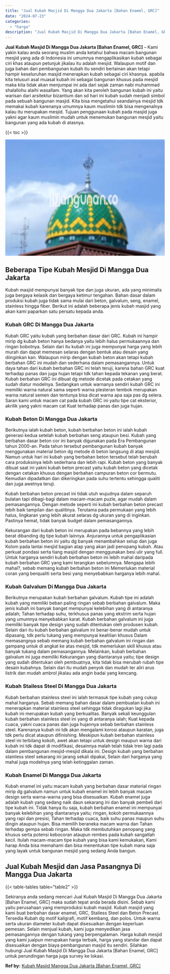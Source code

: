 ```yaml
---
title: "Jual Kubah Masjid Di Mangga Dua Jakarta [Bahan Enamel, GRC]"
date: "2024-07-23"
categories: 
  - "harga"
description: "Jual Kubah Masjid Di Mangga Dua Jakarta [Bahan Enamel, GRC]. Sekiranya anda sedang mencari Jual Kubah Masjid Di Mangga Dua Jakarta [Bahan Enamel, GRC] maka..."
---
```


**Jual Kubah Masjid Di Mangga Dua Jakarta \[Bahan Enamel, GRC\]** – Kami yakin kalau anda seorang muslim anda ketahui bahwa macam bangunan mesjid yang ada di Indonesia ini umumnya mengaplikasikan kubah sebagai ciri khas ataupun petunjuk jikalau itu adalah mesjid. Walaupun motif dan juga bahan dari pembangunan kubah itu sendiri berlainan akan tetapi hampir keseluruhan masjid menerapkan kubah sebagai ciri khasnya. apabila kita telusuri asal muasal kubah ini sebagai bangunan khusus pada mesjid maka kita tidak akan menjumpai ini ada dari sejak zaman nabi muhammad shalallohu alaihi wasallam. Yang akan kita peroleh bangunan kubah ini yaitu warisan dari arsitektur bizantium dan sd hari ini kubah sudah menjadi simbol pada sebuah bangunan masjid. Kita bisa mengetahui seandainya mesjid tdk memakai kubah karenanya umumnya kaum muslimin tdk bisa mengenalnya kalau itu merupakan mesjid. Tujuan penggunaan kubah pada masjid juga yakni agar kaum muslimin mudah untuk menemukan bangunan mesjid yaitu bangunan yang ada kubah di atasnya.

{{< toc >}}

![Jual Kubah Masjid Di Mangga Dua Jakarta [Bahan Enamel, GRC]](/images/jual-kubah-masjid-30.png)

## Beberapa Tipe Kubah Mesjid Di Mangga Dua Jakarta

Kubah masjid mempunyai banyak tipe dan juga ukuran, ada yang minimalis juga bergaya kelasik dan bergaya ketimur tengahan. Bahan dasar dalam produksi kubah juga tidak sama mulai dari beton, galvalum, seng, enamel, stainless hingga fiber. Berikut ini adalah beberapa jenis kubah masjid yang akan kami paparkan satu persatu kepada anda.

### Kubah GRC Di Mangga Dua Jakarta

Kubah GRC yaitu kubah yang berbahan dasar dari GRC. Kubah ini hampir mirip dg kubah beton hanya bedanya yaitu lebih halus permukaannya dan ringan bobotnya. Selain dari itu kubah ini juga mempunyai harga yang lebih murah dan dapat memesan selaras dengan bentuk atau desain yang diinginkan kan. Walaupun mirip dengan kubah beton akan tetapi kubah berbahan GRC ini mudah dan sederhana dalam pemasangannya. Untuk daya tahan dari kubah berbahan GRC ini telah teruji, karena bahan GRC kuat terhadap panas dan juga hujan tetapi tdk tahan kepada tekanan yang berat. Kubah berbahan GRC ini dibuat dg metode dicetak pada cetakan yang sudah diatur modelnya. Sedangkan untuk warnanya sendiri kubah GRC ini memiliki warna natural sama seperti warna plesteran tembok merupakan warna natural semen dan tentunya bisa dicat warna apa saja pas dg selera. Saran kami untuk macam cat pada kubah GRC ini yaitu tipe cat eksterior, akrilik yang yakni macam cat Kuat terhadap panas dan juga hujan.

### Kubah Beton Di Mangga Dua Jakarta

Berikutnya ialah kubah beton, kubah berbahan beton ini ialah kubah generasi kedua setelah kubah berbahan seng ataupun besi. Kubah yang berbahan dasar beton cor ini banyak digunakan pada Era Pembangunan tahun 2000-an. Pada tahun tersebut pembangunan kubah banyak menggunakan material beton dg metode di beton langsung di atap mesjid. Namun untuk hari ini kubah yang berbahan beton tersebut telah berubah cara produksinya lebih sederhana dan lebih rapi. Kubah beton yang banyak dibuat saat ini yakni kubah beton precast yaitu kubah beton yang dicetak dengan cetakan khusus dengan berbahan campuran beton cor bermutu. Kemudian dipadatkan dan dikeringkan pada suhu tertentu sehingga qualiti dan juga awetnya teruji.

Kubah berbahan beton precast ini tidak utuh wujudnya dalam separuh bulatan tapi dibagi-bagi dalam macam-macam puzle, agar mudah dalam pemasangannya. Dengan metode seperti ini kubah berbahan beton precast lebih baik tampilan dan qualitinya. Terutama pada permukaan yang lebih halus, lingkaran yang lebih akurat selaras dg ukuran yang di inginkan. Pastinya hemat, tidak banyak budget dalam pemasangannya.

Kekurangan dari kubah beton ini merupakan pada bebannya yang lebih berat dibanding dg tipe kubah lainnya. Anjurannya untuk pengaplikasian kubah berbahan beton ini yaitu dg banyak menambahkan selup dan juga Kolom pada lantai mesjid bagian atap yang akan jadi penopang kubah. Atau perkuat pondasi serta tiang masjid dengan menggunakan besi ulir yang full. Untuk harganya sendiri kubah berbahan beton ini lebih mahal daripada kubah berbahan GRC yang kami terangkan sebelumnya. Mengapa lebih mahal?, sebab memang kubah berbahan beton ini Memerlukan material coran yang berqualiti serta besi yang menyebabkan harganya lebih mahal.

### Kubah Galvalum Di Mangga Dua Jakarta

Berikutnya merupakan kubah berbahan galvalum. Kubah tipe ini adalah kubah yang memiliki beban paling ringan sebab berbahan galvalum. Maka jenis kubah ini banyak banget mempunyai kelebihan yang di antaranya adalah; Tahan terhadap suhu, terkhusus panas yang ekstrim serta hujan yang umumnya menyebabkan karat. Kubah berbahan galvalum ini juga memiliki banyak tipe design yang sudah ditentukan oleh produsen kubah. Selain dari itu kubah berbahan galvalum ini benar-benar mudah untuk dipasang, tdk perlu tukang yang mempunyai keahlian khusus Dalam memasangnya sebab memang kubah berbahan galvalum ini ringan dan gampang untuk di angkat ke atas mesjid, tdk memerlukan skill khusus atau banyak tukang dalam pemasangannya. Melainkan, kubah berbahan galvalum ini juga memiliki Kekurangan yang diantaranya yaitu; tipe design yang sudah ditentukan oleh pembuatnya, kita tidak bisa merubah rubah tipe desain kubahnya. Selain dari itu mudah penyok dan mudah ter aliri arus listrik dan mudah ambrol jikalau ada angin badai yang kencang.

### Kubah Stailess Steel Di Mangga Dua Jakarta

Kubah berbahan stainless steel ini ialah termasuk tipe kubah yang cukup mahal harganya. Sebab memang bahan dasar dalam pembuatan kubah ini menerapkan material stainless steel sehingga tidak diragukan lagi jika kubah ini merupakan kubah yang berkualitas. Banyak sekali keunggulan kubah berbahan stainless steel ini yang di antaranya ialah; Kuat kepada cuaca, yakni cuaca panas dan juga hujannya sebab berbahan stainless steel. Karenanya kubah ini tdk akan mengalami korosi ataupun karatan, juga tdk perlu dicat ataupun difinishing. Meskipun kubah berbahan stainless steel ini terbilang kokoh, awet akan tetapi untuk design maupun warna dari kubah ini tdk dapat di modifikasi, desainnya malah telah tidak tren lagi pada dalam pembangunan mesjid-mesjid dikala ini. Design kubah yang berbahan stainless steel sekarang ini jarang sekali dipakai, Selain dari harganya yang mahal juga modelnya yang telah ketinggalan zaman.

### Kubah Enamel Di Mangga Dua Jakarta

Kubah enamel ini yaitu macam kubah yang berbahan dasar material ringan mirip dg galvalum namun untuk kubah enamel ini lebih banyak macam design serta warna-warna yang bisa disesuaikan. Kubah enamel juga adalah kubah yang sedang naik daun sekarang ini dan banyak pembeli dari tipe kubah ini. Tidak hanya itu saja, kubah berbahan enamel ini mempunyai banyak kelebihan yang diantaranya yaitu; ringan, kokoh permukaannya yang rapi dan presisi, Tahan terhadap cuaca, baik suhu panas maupun suhu dingin ataupun hujan. Bisa memilih beraneka macam warna dan Tahan terhadap gempa sebab ringan. Maka tdk membutuhkan penopang yang khusus serta potensi kebocoran ataupun rembes pada kubah sangatlah kecil. Itulah macam-macam tipe kubah yang bisa kami kemukakan, Kami harap Anda bisa memahami dan bisa menentukan tipe kubah mana saja yang layak untuk bangunan mesjid yang sedang Anda bangun.

## Jual Kubah Mesjid dan Jasa Pasangnya Di Mangga Dua Jakarta

{{< table-tables table="table2" >}}

Sekiranya anda sedang mencari Jual Kubah Masjid Di Mangga Dua Jakarta \[Bahan Enamel, GRC\] maka sudah tepat anda berada disini. Sebab kami yaitu perusahaan yang memproduksi kubah masjid. Kubah masjid yang kami buat berbahan dasar enamel, GRC, Stailess Steel dan Beton Precast. Tersedia Kubah dg motif kaligrafi, motif kembang, dan polos. Untuk warna serta ukuran diameter kubah dapat disesuaikan dengan keperluan pemesan. Selain menjual kubah, kami juga menyedikan jasa pemasangannya dengan tukang yang berpengalaman. Harga kubah mesjid yang kami jualpun merupakan harga terbaik, harga yang standar dan dapat disesuaikan dengan biaya pembangunan masjid itu sendiri. Silahkan hubungi Jual Kubah Masjid Di Mangga Dua Jakarta \[Bahan Enamel, GRC\] untuk perundingan harga juga survey ke lokasi.

**Ref by:** [Kubah Masjid Mangga Dua Jakarta [Bahan Enamel, GRC]](https://id.wikipedia.org/wiki/Kubah)
